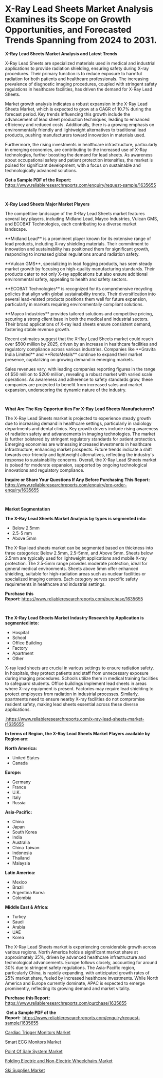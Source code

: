 <p><h1>X-Ray Lead Sheets Market Analysis Examines its Scope on Growth Opportunities, and Forecasted Trends Spanning from 2024 to 2031.</h1></p><p><strong>X-Ray Lead Sheets Market Analysis and Latest Trends</strong></p>
<p><p>X-Ray Lead Sheets are specialized materials used in medical and industrial applications to provide radiation shielding, ensuring safety during X-ray procedures. Their primary function is to reduce exposure to harmful radiation for both patients and healthcare professionals. The increasing prevalence of diagnostic imaging procedures, coupled with stringent safety regulations in healthcare facilities, has driven the demand for X-Ray Lead Sheets. </p><p>Market growth analysis indicates a robust expansion in the X-Ray Lead Sheets Market, which is expected to grow at a CAGR of 10.7% during the forecast period. Key trends influencing this growth include the advancement of lead sheet production techniques, leading to enhanced efficiency and reduced costs. Additionally, there is a growing emphasis on environmentally friendly and lightweight alternatives to traditional lead products, pushing manufacturers toward innovation in materials used.</p><p>Furthermore, the rising investments in healthcare infrastructure, particularly in emerging economies, are contributing to the increased use of X-Ray technologies, further boosting the demand for lead sheets. As awareness about occupational safety and patient protection intensifies, the market is poised for significant development, with a focus on sustainable and technologically advanced solutions.</p></p>
<p><strong>Get a Sample PDF of the Report:&nbsp;</strong> <a href="https://www.reliableresearchreports.com/enquiry/request-sample/1635655">https://www.reliableresearchreports.com/enquiry/request-sample/1635655</a></p>
<p>&nbsp;</p>
<p><strong>X-Ray Lead Sheets Major Market Players</strong></p>
<p><p>The competitive landscape of the X-Ray Lead Sheets market features several key players, including Midland Lead, Mayco Industries, Vulcan GMS, and ECOBAT Technologies, each contributing to a diverse market landscape.</p><p>**Midland Lead** is a prominent player known for its extensive range of lead products, including X-ray shielding materials. Their commitment to innovation and sustainability has positioned them for significant growth, responding to increased global regulations around radiation safety.</p><p>**Vulcan GMS**, specializing in lead fogging products, has seen steady market growth by focusing on high-quality manufacturing standards. Their products cater to not only X-ray applications but also ensure additional environmental safety, appealing to health and safety sectors.</p><p>**ECOBAT Technologies** is recognized for its comprehensive recycling policies that align with global sustainability trends. Their diversification into several lead-related products positions them well for future expansion, particularly in markets requiring environmentally compliant solutions.</p><p>**Mayco Industries** provides tailored solutions and competitive pricing, securing a strong client base in both the medical and industrial sectors. Their broad applications of X-ray lead sheets ensure consistent demand, fostering stable revenue growth.</p><p>Recent estimates suggest that the X-Ray Lead Sheets market could reach over $500 million by 2025, driven by an increase in healthcare facilities and regulatory compliance across various industries. Companies like **Gravita India Limited** and **RotoMetals** continue to expand their market presence, capitalizing on growing demand in emerging markets.</p><p>Sales revenues vary, with leading companies reporting figures in the range of $50 million to $200 million, revealing a robust market with varied scale operations. As awareness and adherence to safety standards grow, these companies are projected to benefit from increased sales and market expansion, underscoring the dynamic nature of the industry.</p></p>
<p>&nbsp;</p>
<p><strong>What Are The Key Opportunities For X-Ray Lead Sheets Manufacturers?</strong></p>
<p><p>The X-Ray Lead Sheets market is projected to experience steady growth due to increasing demand in healthcare settings, particularly in radiology departments and dental clinics. Key growth drivers include rising awareness of radiation safety and advancements in imaging technologies. The market is further bolstered by stringent regulatory standards for patient protection. Emerging economies are witnessing increased investments in healthcare infrastructure, enhancing market prospects. Future trends indicate a shift towards eco-friendly and lightweight alternatives, reflecting the industry's response to sustainability concerns. Overall, the X-Ray Lead Sheets market is poised for moderate expansion, supported by ongoing technological innovations and regulatory compliance.</p></p>
<p><strong>Inquire or Share Your Questions If Any Before Purchasing This Report:</strong> <a href="https://www.reliableresearchreports.com/enquiry/pre-order-enquiry/1635655">https://www.reliableresearchreports.com/enquiry/pre-order-enquiry/1635655</a></p>
<p>&nbsp;</p>
<p><strong>Market Segmentation</strong></p>
<p><strong>The X-Ray Lead Sheets Market Analysis by types is segmented into:</strong></p>
<p><ul><li>Below 2.5mm</li><li>2.5-5 mm</li><li>Above 5mm</li></ul></p>
<p><p>The X-Ray lead sheets market can be segmented based on thickness into three categories: Below 2.5mm, 2.5-5mm, and Above 5mm. Sheets below 2.5mm are typically used for lightweight applications and mobile X-ray protection. The 2.5-5mm range provides moderate protection, ideal for general medical environments. Sheets above 5mm offer enhanced shielding, suitable for high-radiation areas such as nuclear facilities or specialized imaging centers. Each category serves specific safety requirements in healthcare and industrial settings.</p></p>
<p><strong>Purchase this Report:&nbsp;</strong><a href="https://www.reliableresearchreports.com/purchase/1635655">https://www.reliableresearchreports.com/purchase/1635655</a></p>
<p>&nbsp;</p>
<p><strong>The X-Ray Lead Sheets Market Industry Research by Application is segmented into:</strong></p>
<p><ul><li>Hospital</li><li>School</li><li>Office Building</li><li>Factory</li><li>Apartment</li><li>Other</li></ul></p>
<p><p>X-ray lead sheets are crucial in various settings to ensure radiation safety. In hospitals, they protect patients and staff from unnecessary exposure during imaging procedures. Schools utilize them in medical training facilities to safeguard students. Office buildings implement lead sheets in areas where X-ray equipment is present. Factories may require lead shielding to protect employees from radiation in industrial processes. Similarly, apartments need to ensure nearby X-ray facilities do not compromise resident safety, making lead sheets essential across these diverse applications.</p></p>
<p><a href="https://www.reliableresearchreports.com/x-ray-lead-sheets-market-r1635655">&nbsp;https://www.reliableresearchreports.com/x-ray-lead-sheets-market-r1635655</a></p>
<p><strong>In terms of Region, the X-Ray Lead Sheets Market Players available by Region are:</strong></p>
<p>
    <p> <strong> North America: </strong>
        <ul>
            <li>United States</li>
            <li>Canada</li>
        </ul>
        </p> 
    <p> <strong> Europe: </strong>
        <ul>
            <li>Germany</li>
            <li>France</li>
            <li>U.K.</li>
            <li>Italy</li>
            <li>Russia</li>
        </ul>
        </p> 
    <p> <strong> Asia-Pacific: </strong>
        <ul>
            <li>China</li>
            <li>Japan</li>
            <li>South Korea</li>
            <li>India</li>
            <li>Australia</li>
            <li>China Taiwan</li>
            <li>Indonesia</li>
            <li>Thailand</li>
            <li>Malaysia</li>
        </ul>
        </p> 
    <p> <strong> Latin America: </strong>
        <ul>
            <li>Mexico</li>
            <li>Brazil</li>
            <li>Argentina Korea</li>
            <li>Colombia</li>
        </ul>
        </p> 
    <p> <strong> Middle East & Africa: </strong>
        <ul>
            <li>Turkey</li>
            <li>Saudi</li>
            <li>Arabia</li>
            <li>UAE</li>
            <li>Korea</li>
        </ul>
    </p>
    </p>
<p><p>The X-Ray Lead Sheets market is experiencing considerable growth across various regions. North America holds a significant market share at approximately 35%, driven by advanced healthcare infrastructure and technological advancements. Europe follows closely, accounting for around 30% due to stringent safety regulations. The Asia-Pacific region, particularly China, is rapidly expanding, with anticipated growth rates of 25% market share, fueled by increased healthcare investments. While North America and Europe currently dominate, APAC is expected to emerge prominently, reflecting its growing demand and market vitality.</p></p>
<p><strong>Purchase this Report: </strong><a href="https://www.reliableresearchreports.com/purchase/1635655">https://www.reliableresearchreports.com/purchase/1635655</a></p>
<p>&nbsp;<strong>Get a Sample PDF of the Report:&nbsp;&nbsp;</strong><a href="https://www.reliableresearchreports.com/enquiry/request-sample/1635655">https://www.reliableresearchreports.com/enquiry/request-sample/1635655</a></p>
<p><strong></strong></p>
<p><p><a href="https://github.com/rahu1506/Market-Research-Report-List-6/blob/main/cardiac-trigger-monitors-market.md">Cardiac Trigger Monitors Market</a></p><p><a href="https://github.com/MonroeBullock54/Market-Research-Report-List-1/blob/main/smart-ecg-monitors-market.md">Smart ECG Monitors Market</a></p><p><a href="https://www.linkedin.com/pulse/point-sale-system-market-industry-trends-forecast-period-udtyf?trackingId=t0IIUBsaSoiuSLf6M23sqw%3D%3D">Point Of Sale System Market</a></p><p><a href="https://medium.com/@ayamsauke86_71091/folding-electric-and-non-electric-wheelchairs-market-global-market-insights-and-sales-trends-2024-c6c43f27af54?postPublishedType=repub">Folding Electric and Non-Electric Wheelchairs Market</a></p><p><a href="https://issuu.com/reportprime-2/docs/ski-supplies-market-size-2030.pptx_8346b18086f77a">Ski Supplies Market</a></p></p>